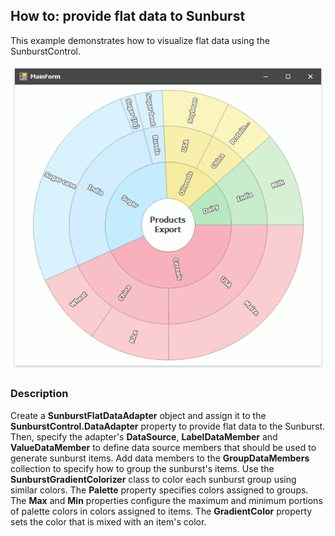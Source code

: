## How to: provide flat data to Sunburst

This example demonstrates how to visualize flat data using the SunburstControl.

![](Images/flat-data-sample.png)

### Description
Create a **SunburstFlatDataAdapter** object and assign it to the **SunburstControl.DataAdapter** property to provide flat data to the Sunburst. Then, specify the adapter's **DataSource**, **LabelDataMember** and **ValueDataMember** to define data source members that should be used to generate sunburst items. Add data members to the **GroupDataMembers** collection to specify how to group the sunburst's items.
Use the **SunburstGradientColorizer** class to color each sunburst group using similar colors. The **Palette** property specifies colors assigned to groups. The **Max** and **Min** properties configure the maximum and minimum portions of palette colors in colors assigned to items. The **GradientColor** property sets the color that is mixed with an item's color. 
